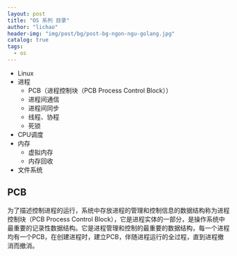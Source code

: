 ```yaml
---
layout: post
title: "OS 系列 目录"
author: "lichao"
header-img: "img/post/bg/post-bg-ngon-ngu-golang.jpg"
catalog: true
tags:
  - os
---
```




* Linux
* 进程
  * PCB（进程控制块（PCB Process Control Block））
  * 进程间通信
  * 进程间同步
  * 线程、协程
  * 死锁
* CPU调度
* 内存
  * 虚拟内存
  * 内存回收
* 文件系统

## PCB

为了描述控制进程的运行，系统中存放进程的管理和控制信息的数据结构称为进程控制块（PCB Process Control Block），它是进程实体的一部分，是操作系统中最重要的记录性数据结构。它是进程管理和控制的最重要的数据结构，每一个进程均有一个PCB，在创建进程时，建立PCB，伴随进程运行的全过程，直到进程撤消而撤消。
